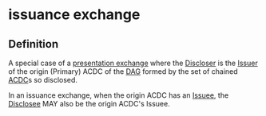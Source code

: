 # issuance exchange
## Definition
A special case of a [presentation exchange](presentation-exchange) where the [Discloser](discloser) is the [Issuer](issuer) of the origin (Primary) ACDC of the [DAG](directed-acyclic-graph) formed by the set of chained [ACDC](authentic-chained-data-container)s so disclosed.

In an issuance exchange, when the origin ACDC has an [Issuee](issuee), the [Disclosee](disclosee) MAY also be the origin ACDC's Issuee.